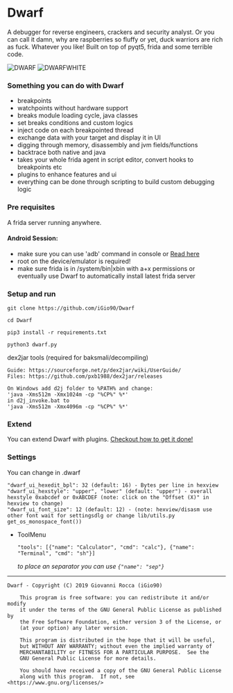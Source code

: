 # Dwarf

A debugger for reverse engineers, crackers and security analyst.
Or you can call it damn, why are raspberries so fluffy or yet, duck warriors are rich as fuck. Whatever you like!
Built on top of pyqt5, frida and some terrible code.


![DWARF](https://i.ibb.co/bKYm5Sr/Screenshot-from-2019-07-17-23-35-00.png)
![DWARFWHITE](https://i.ibb.co/hHHHc8m/Screenshot-from-2019-07-17-23-35-28.png)

### Something you can do with Dwarf
* breakpoints
* watchpoints without hardware support
* breaks module loading cycle, java classes
* set breaks conditions and custom logics
* inject code on each breakpointed thread
* exchange data with your target and display it in UI
* digging through memory, disassembly and jvm fields/functions
* backtrace both native and java
* takes your whole frida agent in script editor, convert hooks to breakpoints etc
* plugins to enhance features and ui
* everything can be done through scripting to build custom debugging logic

### Pre requisites
A frida server running anywhere.

#### Android Session:
  + make sure you can use 'adb' command in console or [Read here](https://www.xda-developers.com/adb-fastboot-any-directory-windows-linux/)
  + root on the device/emulator is required!
  + make sure frida is in /system/bin|xbin with a+x permissions or eventually use Dwarf to automatically install latest frida server 

### Setup and run

```
git clone https://github.com/iGio90/Dwarf

cd Dwarf

pip3 install -r requirements.txt

python3 dwarf.py
```


dex2jar tools (required for baksmali/decompiling)
```
Guide: https://sourceforge.net/p/dex2jar/wiki/UserGuide/
Files: https://github.com/pxb1988/dex2jar/releases

On Windows add d2j folder to %PATH% and change:
'java -Xms512m -Xmx1024m -cp "%CP%" %*'
in d2j_invoke.bat to
'java -Xms512m -Xmx4096m -cp "%CP%" %*'
```

### Extend
You can extend Dwarf with plugins. [Checkout how to get it done!](PLUGINS.md)

### Settings
You can change in .dwarf
```
"dwarf_ui_hexedit_bpl": 32 (default: 16) - Bytes per line in hexview
"dwarf_ui_hexstyle": "upper", "lower" (default: "upper") - overall hexstyle 0xabcdef or 0xABCDEF (note: click on the "Offset (X)" in hexview to change)
"dwarf_ui_font_size": 12 (default: 12) - (note: hexview/disasm use other font wait for settingsdlg or change lib/utils.py get_os_monospace_font())
```
+ ToolMenu

   ```
   "tools": [{"name": "Calculator", "cmd": "calc"}, {"name": "Terminal", "cmd": "sh"}]
   ```
   *to place an separator you can use `{"name": "sep"}`*

----

```
Dwarf - Copyright (C) 2019 Giovanni Rocca (iGio90)

    This program is free software: you can redistribute it and/or modify
    it under the terms of the GNU General Public License as published by
    the Free Software Foundation, either version 3 of the License, or
    (at your option) any later version.

    This program is distributed in the hope that it will be useful,
    but WITHOUT ANY WARRANTY; without even the implied warranty of
    MERCHANTABILITY or FITNESS FOR A PARTICULAR PURPOSE.  See the
    GNU General Public License for more details.

    You should have received a copy of the GNU General Public License
    along with this program.  If not, see <https://www.gnu.org/licenses/>
```
